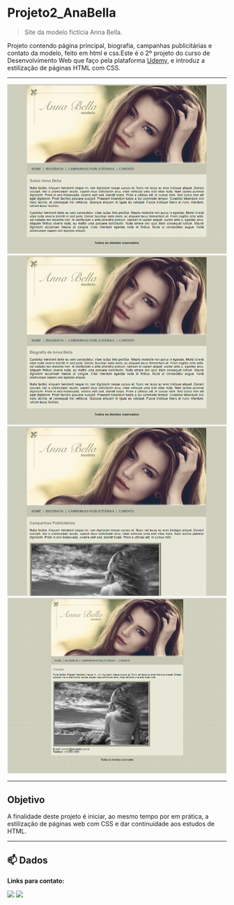 # Projeto2_AnaBella
>Site da modelo fictícia Anna Bella.

Projeto contendo página principal, biografia, campanhas publicitárias e contato da modelo, feito em html e css.Este é o 2º projeto do curso de Desenvolvimento Web que faço pela plataforma [Udemy](https://www.udemy.com/course/web-completo/), e introduz a estilização de páginas HTML com CSS.

<hr>

![HOME](imagens/projeto-annabella1.png)
![BIOGRAFIA](imagens/projeto-annabella2.png)
![CAMPANHAS](imagens/projeto-annabella3.png)
![CONTATO](imagens/projeto-annabella6.png)
<hr>

## Objetivo

A finalidade deste projeto é iniciar, ao mesmo tempo por em prática, a estilização de páginas web com CSS e dar continuidade aos estudos de HTML. 

<hr>

## :mailbox: Dados
**Links para contato:**

<p>
   <a href="https://www.linkedin.com/in/danigvg/" alt="Linkedin">
     <img src="https://img.shields.io/badge/-Linkedin-0e76a8?style=flat-square&logo=Linkedin&logoColor=white&link=https://www.linkedin.com/in/danigvg/" /></a>
   <a href="danigvg@gmail.com" alt="Gmail">
     <img src="https://img.shields.io/badge/-Gmail-FF0000?style=flat-square&labelColor=FF0000&logo=gmail&logoColor=white&link=danigvg@gmail.com"/></a>   
</p>
